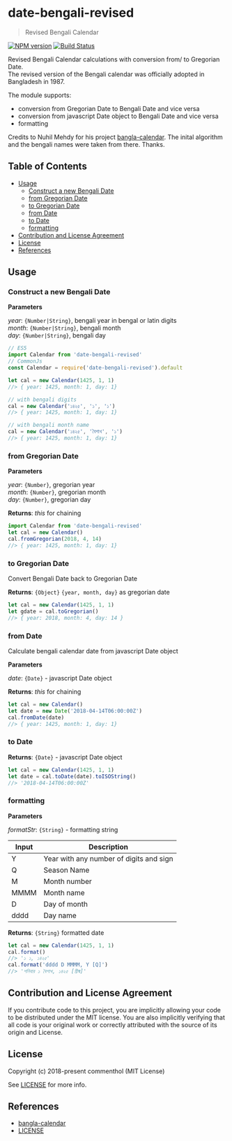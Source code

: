 # date-bengali-revised

> Revised Bengali Calendar

[![NPM version](https://badge.fury.io/js/date-bengali-revised.svg)](https://www.npmjs.com/package/date-bengali-revised/)
[![Build Status](https://github.com/commenthol/date-bengali-revised/workflows/CI/badge.svg?branch=master&event=push)](https://github.com/commenthol/date-bengali-revised/actions/workflows/ci.yml?query=branch%3Amaster)

Revised Bengali Calendar calculations with conversion from/ to Gregorian Date.  
The revised version of the Bengali calendar was officially adopted in Bangladesh in 1987.

The module supports:

- conversion from Gregorian Date to Bengali Date and vice versa
- conversion from javascript Date object to Bengali Date and vice versa
- formatting

Credits to Nuhil Mehdy for his project [bangla-calendar][].
The inital algorithm and the bengali names were taken from there. Thanks.

## Table of Contents

<!-- !toc (minlevel=2 omit="Table of Contents") -->

* [Usage](#usage)
  * [Construct a new Bengali Date](#construct-a-new-bengali-date)
  * [from Gregorian Date](#from-gregorian-date)
  * [to Gregorian Date](#to-gregorian-date)
  * [from Date](#from-date)
  * [to Date](#to-date)
  * [formatting](#formatting)
* [Contribution and License Agreement](#contribution-and-license-agreement)
* [License](#license)
* [References](#references)

<!-- toc! -->

## Usage

### Construct a new Bengali Date

**Parameters**

_year_: `{Number|String}`, bengali year in bengal or latin digits  
_month_: `{Number|String}`, bengali month  
_day_: `{Number|String}`, bengali day

```js
// ES5
import Calendar from 'date-bengali-revised'
// CommonJs
const Calendar = require('date-bengali-revised').default

let cal = new Calendar(1425, 1, 1)
//> { year: 1425, month: 1, day: 1}

// with bengali digits
cal = new Calendar('১৪২৫', '১', '১')
//> { year: 1425, month: 1, day: 1}

// with bengali month name
cal = new Calendar('১৪২৫', 'বৈশাখ', '১')
//> { year: 1425, month: 1, day: 1}
```

### from Gregorian Date

**Parameters**

_year_: `{Number}`, gregorian year  
_month_: `{Number}`, gregorian month  
_day_: `{Number}`, gregorian day

**Returns**: _this_ for chaining

```js
import Calendar from 'date-bengali-revised'
let cal = new Calendar()
cal.fromGregorian(2018, 4, 14)
//> { year: 1425, month: 1, day: 1}
```

### to Gregorian Date

Convert Bengali Date back to Gregorian Date

**Returns**: `{Object}` `{year, month, day}` as gregorian date

```js
let cal = new Calendar(1425, 1, 1)
let gdate = cal.toGregorian()
//> { year: 2018, month: 4, day: 14 }
```

### from Date

Calculate bengali calendar date from javascript Date object

**Parameters**

_date_: `{Date}` - javascript Date object

**Returns**: _this_ for chaining

```js
let cal = new Calendar()
let date = new Date('2018-04-14T06:00:00Z')
cal.fromDate(date)
//> { year: 1425, month: 1, day: 1}
```

### to Date

**Returns**: `{Date}` - javascript Date object

```js
let cal = new Calendar(1425, 1, 1)
let date = cal.toDate(date).toISOString()
//> '2018-04-14T06:00:00Z'
```

### formatting

**Parameters**

_formatStr_: `{String}` - formatting string

| Input | Description  |
| ----- | ------------ |
| Y     | Year with any number of digits and sign |
| Q     | Season Name  |
| M     | Month number |
| MMMM  | Month name   |
| D     | Day of month |
| dddd  | Day name     |

**Returns**: `{String}` formatted date

```js
let cal = new Calendar(1425, 1, 1)
cal.format()
//> '১ ১, ১৪২৫'
cal.format('dddd D MMMM, Y [Q]')
//> 'শনিবার ১ বৈশাখ, ১৪২৫ [গ্রীষ্ম]'
```

## Contribution and License Agreement

If you contribute code to this project, you are implicitly allowing your
code to be distributed under the MIT license. You are also implicitly
verifying that all code is your original work or correctly attributed
with the source of its origin and License.

## License

Copyright (c) 2018-present commenthol (MIT License)

See [LICENSE][] for more info.

## References

<!-- !ref -->

* [bangla-calendar][bangla-calendar]
* [LICENSE][LICENSE]

<!-- ref! -->

[LICENSE]: ./LICENSE
[bangla-calendar]: https://github.com/nuhil/bangla-calendar
